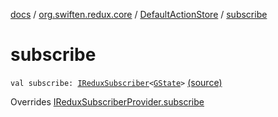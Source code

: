 [docs](../../index.md) / [org.swiften.redux.core](../index.md) / [DefaultActionStore](index.md) / [subscribe](./subscribe.md)

# subscribe

`val subscribe: `[`IReduxSubscriber`](../-i-redux-subscriber.md)`<`[`GState`](index.md#GState)`>` [(source)](https://github.com/protoman92/KotlinRedux/tree/master/common/common-core/src/main/kotlin/org/swiften/redux/core/DefaultActionStore.kt#L23)

Overrides [IReduxSubscriberProvider.subscribe](../-i-redux-subscriber-provider/subscribe.md)

